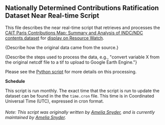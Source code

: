 ## Nationally Determined Contributions Ratification Dataset Near Real-time Script
This file describes the near real-time script that retrieves and processes the [CAIT Paris Contributions Map: Summary and Analysis of INDC/NDC contents dataset](https://www.climatewatchdata.org/ndcs-content?indicator=pa_status) for [display on Resource Watch](https://resourcewatch.org/data/explore/cli047-NDC-ratification-status).

{Describe how the original data came from the source.}

{Describe the steps used to process the data, e.g., "convert variable X from the original netcdf file to a tif to upload to Google Earth Engine."}

Please see the [Python script](https://github.com/resource-watch/nrt-scripts/blob/master/cli_047_ndc_ratification/contents/src/__init__.py) for more details on this processing.

**Schedule**

This script is run monthly. The exact time that the script is run to update the dataset can be found in the the `time.cron` file. This time is in Coordinated Universal Time (UTC), expressed in cron format.

###### Note: This script was originally written by [Amelia Snyder](https://www.wri.org/profile/amelia-snyder), and is currently maintained by [Amelia Snyder](https://www.wri.org/profile/amelia-snyder).
